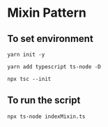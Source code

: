 # Mixin Pattern
## To set environment
`yarn init -y`

`yarn add typescript ts-node -D`

`npx tsc --init`

## To run the script
`npx ts-node indexMixin.ts`
